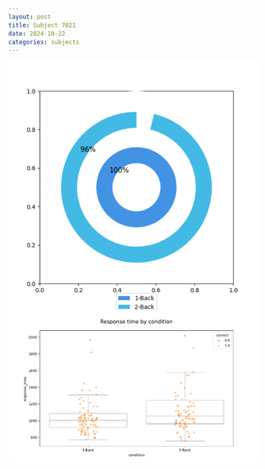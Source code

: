 ```yaml
---
layout: post
title: Subject 7021
date: 2024-10-22
categories: subjects
---
```


![](data/7021/run-19/7021_accuracy_by_condition.png)
![](data/7021/run-19/7021_response_time_by_condition.png)
